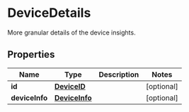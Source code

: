 

# DeviceDetails

More granular details of the device insights.

## Properties

| Name | Type | Description | Notes |
|------------ | ------------- | ------------- | -------------|
|**id** | [**DeviceID**](DeviceID.md) |  |  [optional] |
|**deviceInfo** | [**DeviceInfo**](DeviceInfo.md) |  |  [optional] |



